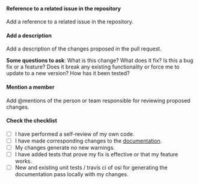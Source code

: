 #### Reference to a related issue in the repository
Add a reference to a related issue in the repository.

#### Add a description
Add a description of the changes proposed in the pull request.

**Some questions to ask**:
What is this change?
What does it fix?
Is this a bug fix or a feature? Does it break any existing functionality or force me to update to a new version?
How has it been tested?

#### Mention a member
Add @mentions of the person or team responsible for reviewing proposed changes.

#### Check the checklist

- [ ] I have performed a self-review of my own code.
- [ ] I have made corresponding changes to the [documentation](https://github.com/OpenSimulationInterface/osi-documentation).
- [ ] My changes generate no new warnings.
- [ ] I have added tests that prove my fix is effective or that my feature works.
- [ ] New and existing unit tests / travis ci of osi for generating the documentation pass locally with my changes.